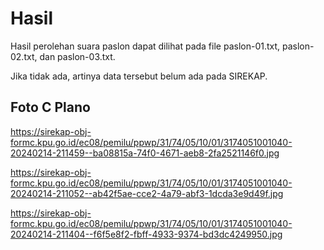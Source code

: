# Hasil

Hasil perolehan suara paslon dapat dilihat pada file paslon-01.txt, paslon-02.txt, dan paslon-03.txt.

Jika tidak ada, artinya data tersebut belum ada pada SIREKAP.

## Foto C Plano

https://sirekap-obj-formc.kpu.go.id/ec08/pemilu/ppwp/31/74/05/10/01/3174051001040-20240214-211459--ba08815a-74f0-4671-aeb8-2fa2521146f0.jpg

https://sirekap-obj-formc.kpu.go.id/ec08/pemilu/ppwp/31/74/05/10/01/3174051001040-20240214-211052--ab42f5ae-cce2-4a79-abf3-1dcda3e9d49f.jpg

https://sirekap-obj-formc.kpu.go.id/ec08/pemilu/ppwp/31/74/05/10/01/3174051001040-20240214-211404--f6f5e8f2-fbff-4933-9374-bd3dc4249950.jpg
